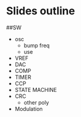 Slides outline
==================

##SW

* osc
	- bump freq
	- use
* VREF
* DAC
* COMP
* TIMER
* CCP
* STATE MACHINE
* CRC
	- other poly
* Modulation
